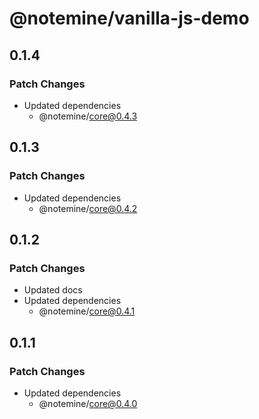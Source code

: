# @notemine/vanilla-js-demo

## 0.1.4

### Patch Changes

- Updated dependencies
  - @notemine/core@0.4.3

## 0.1.3

### Patch Changes

- Updated dependencies
  - @notemine/core@0.4.2

## 0.1.2

### Patch Changes

- Updated docs
- Updated dependencies
  - @notemine/core@0.4.1

## 0.1.1

### Patch Changes

- Updated dependencies
  - @notemine/core@0.4.0
